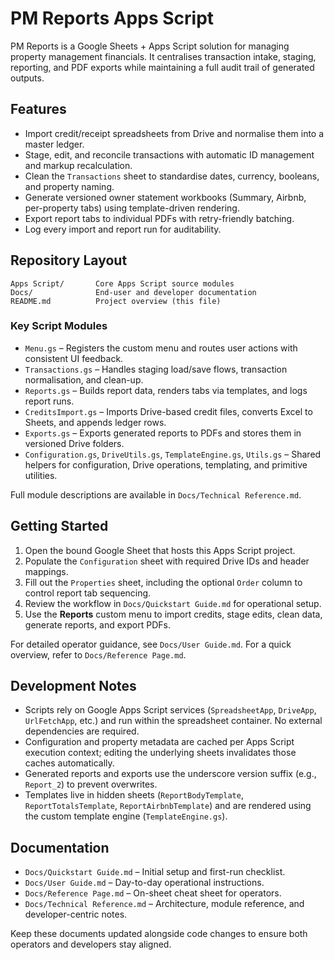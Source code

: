 # PM Reports Apps Script

PM Reports is a Google Sheets + Apps Script solution for managing property management financials. It centralises transaction intake, staging, reporting, and PDF exports while maintaining a full audit trail of generated outputs.

## Features

- Import credit/receipt spreadsheets from Drive and normalise them into a master ledger.
- Stage, edit, and reconcile transactions with automatic ID management and markup recalculation.
- Clean the `Transactions` sheet to standardise dates, currency, booleans, and property naming.
- Generate versioned owner statement workbooks (Summary, Airbnb, per-property tabs) using template-driven rendering.
- Export report tabs to individual PDFs with retry-friendly batching.
- Log every import and report run for auditability.

## Repository Layout

```
Apps Script/       Core Apps Script source modules
Docs/              End-user and developer documentation
README.md          Project overview (this file)
```

### Key Script Modules

- `Menu.gs` – Registers the custom menu and routes user actions with consistent UI feedback.
- `Transactions.gs` – Handles staging load/save flows, transaction normalisation, and clean-up.
- `Reports.gs` – Builds report data, renders tabs via templates, and logs report runs.
- `CreditsImport.gs` – Imports Drive-based credit files, converts Excel to Sheets, and appends ledger rows.
- `Exports.gs` – Exports generated reports to PDFs and stores them in versioned Drive folders.
- `Configuration.gs`, `DriveUtils.gs`, `TemplateEngine.gs`, `Utils.gs` – Shared helpers for configuration, Drive operations, templating, and primitive utilities.

Full module descriptions are available in `Docs/Technical Reference.md`.

## Getting Started

1. Open the bound Google Sheet that hosts this Apps Script project.
2. Populate the `Configuration` sheet with required Drive IDs and header mappings.
3. Fill out the `Properties` sheet, including the optional `Order` column to control report tab sequencing.
4. Review the workflow in `Docs/Quickstart Guide.md` for operational setup.
5. Use the **Reports** custom menu to import credits, stage edits, clean data, generate reports, and export PDFs.

For detailed operator guidance, see `Docs/User Guide.md`. For a quick overview, refer to `Docs/Reference Page.md`.

## Development Notes

- Scripts rely on Google Apps Script services (`SpreadsheetApp`, `DriveApp`, `UrlFetchApp`, etc.) and run within the spreadsheet container. No external dependencies are required.
- Configuration and property metadata are cached per Apps Script execution context; editing the underlying sheets invalidates those caches automatically.
- Generated reports and exports use the underscore version suffix (e.g., `Report_2`) to prevent overwrites.
- Templates live in hidden sheets (`ReportBodyTemplate`, `ReportTotalsTemplate`, `ReportAirbnbTemplate`) and are rendered using the custom template engine (`TemplateEngine.gs`).

## Documentation

- `Docs/Quickstart Guide.md` – Initial setup and first-run checklist.
- `Docs/User Guide.md` – Day-to-day operational instructions.
- `Docs/Reference Page.md` – On-sheet cheat sheet for operators.
- `Docs/Technical Reference.md` – Architecture, module reference, and developer-centric notes.

Keep these documents updated alongside code changes to ensure both operators and developers stay aligned.
